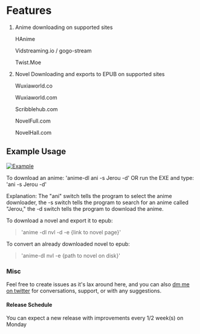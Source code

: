 # Features
1. 	Anime downloading on supported sites
	
	HAnime
	
	Vidstreaming.io / gogo-stream
	
	Twist.Moe

2. Novel Downloading and exports to EPUB on supported sites
	
	Wuxiaworld.co
	
	Wuxiaworld.com
	
	Scribblehub.com
	
	NovelFull.com

	NovelHall.com

## Example Usage

[![Example](https://img.youtube.com/vi/YgfuUqdk1fw/0.jpg)](https://www.youtube.com/watch?v=YgfuUqdk1fw)

To download an anime:
'anime-dl ani -s Jerou -d' OR run the EXE and type: 'ani -s Jerou -d'

Explanation: 
The "ani" switch tells the program to select the anime downloader, the -s switch tells the program to search for an anime called "Jerou," the -d switch tells the program to download the anime.


To download a novel and export it to epub:
>'anime -dl nvl -d -e {link to novel page}'

To convert an already downloaded novel to epub:
> 'anime-dl nvl -e {path to novel on disk}'

### Misc
Feel free to create issues as it's lax around here, and you can also [dm me on twitter](https://twitter.com/shujiandou "dm me on twitter") for conversations, support, or with any suggestions.

#### Release Schedule
You can expect a new release with improvements every 1/2 week(s) on Monday
